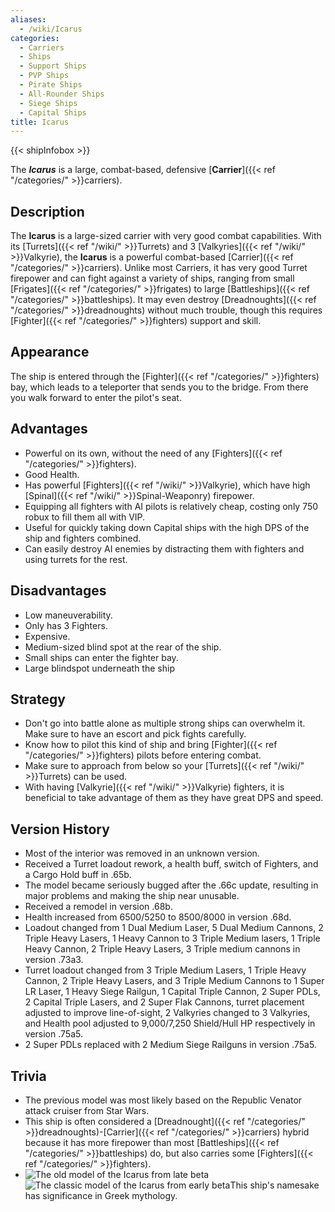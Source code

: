 ```yaml
---
aliases:
  - /wiki/Icarus
categories:
  - Carriers
  - Ships
  - Support Ships
  - PVP Ships
  - Pirate Ships
  - All-Rounder Ships
  - Siege Ships
  - Capital Ships
title: Icarus
---
```


{{< shipInfobox >}}

The **_Icarus_** is a large, combat-based, defensive [**Carrier**]({{< ref "/categories/" >}}carriers). 

## Description

The **Icarus** is a large-sized carrier with very good combat capabilities. With its [Turrets]({{< ref "/wiki/" >}}Turrets) and 3 [Valkyries]({{< ref "/wiki/" >}}Valkyrie), the **Icarus** is a powerful combat-based [Carrier]({{< ref "/categories/" >}}carriers). Unlike most Carriers, it has very good Turret firepower and can fight against a variety of ships, ranging from small [Frigates]({{< ref "/categories/" >}}frigates) to large [Battleships]({{< ref "/categories/" >}}battleships). It may even destroy [Dreadnoughts]({{< ref "/categories/" >}}dreadnoughts) without much trouble, though this requires [Fighter]({{< ref "/categories/" >}}fighters) support and skill.

## Appearance

The ship is entered through the [Fighter]({{< ref "/categories/" >}}fighters) bay, which leads to a teleporter that sends you to the bridge. From there you walk forward to enter the pilot's seat.

## Advantages

- Powerful on its own, without the need of any [Fighters]({{< ref "/categories/" >}}fighters).
- Good Health.
- Has powerful [Fighters]({{< ref "/wiki/" >}}Valkyrie), which have high [Spinal]({{< ref "/wiki/" >}}Spinal-Weaponry) firepower.
- Equipping all fighters with AI pilots is relatively cheap, costing only 750 robux to fill them all with VIP.
- Useful for quickly taking down Capital ships with the high DPS of the ship and fighters combined.
- Can easily destroy AI enemies by distracting them with fighters and using turrets for the rest.

## Disadvantages

- Low maneuverability.
- Only has 3 Fighters.
- Expensive.
- Medium-sized blind spot at the rear of the ship.
- Small ships can enter the fighter bay.
- Large blindspot underneath the ship

## Strategy

- Don't go into battle alone as multiple strong ships can overwhelm it. Make sure to have an escort and pick fights carefully.
- Know how to pilot this kind of ship and bring [Fighter]({{< ref "/categories/" >}}fighters) pilots before entering combat.
- Make sure to approach from below so your [Turrets]({{< ref "/wiki/" >}}Turrets) can be used.
- With having [Valkyrie]({{< ref "/wiki/" >}}Valkyrie) fighters, it is beneficial to take advantage of them as they have great DPS and speed.

## Version History

- Most of the interior was removed in an unknown version.
- Received a Turret loadout rework, a health buff, switch of Fighters, and a Cargo Hold buff in .65b.
- The model became seriously bugged after the .66c update, resulting in major problems and making the ship near unusable.
- Received a remodel in version .68b.
- Health increased from 6500/5250 to 8500/8000 in version .68d.
- Loadout changed from 1 Dual Medium Laser, 5 Dual Medium Cannons, 2 Triple Heavy Lasers, 1 Heavy Cannon to 3 Triple Medium lasers, 1 Triple Heavy Cannon, 2 Triple Heavy Lasers, 3 Triple medium cannons in version .73a3.
- Turret loadout changed from 3 Triple Medium Lasers, 1 Triple Heavy Cannon, 2 Triple Heavy Lasers, and 3 Triple Medium Cannons to 1 Super LR Laser, 1 Heavy Siege Railgun, 1 Capital Triple Cannon, 2 Super PDLs, 2 Capital Triple Lasers, and 2 Super Flak Cannons, turret placement adjusted to improve line-of-sight, 2 Valkyries changed to 3 Valkyries, and Health pool adjusted to 9,000/7,250 Shield/Hull HP respectively in version .75a5.
- 2 Super PDLs replaced with 2 Medium Siege Railguns in version .75a5.

## Trivia

- The previous model was most likely based on the Republic Venator attack cruiser from Star Wars.
- This ship is often considered a [Dreadnought]({{< ref "/categories/" >}}dreadnoughts)-[Carrier]({{< ref "/categories/" >}}carriers) hybrid because it has more firepower than most [Battleships]({{< ref "/categories/" >}}battleships) do, but also carries some [Fighters]({{< ref "/categories/" >}}fighters).
- ![The old model of the Icarus from late
beta](Old-icarusmodel.png "The old model of the Icarus from late beta")![The
classic model of the Icarus from early
beta](Classic-icarusmodel.png "The classic model of the Icarus from early beta")This ship's namesake has significance in Greek mythology.
